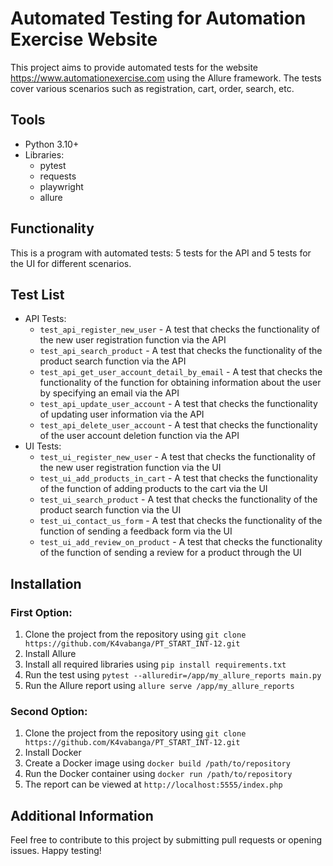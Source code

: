 # Automated Testing for Automation Exercise Website

This project aims to provide automated tests for the website https://www.automationexercise.com using the Allure framework. The tests cover various scenarios such as registration, cart, order, search, etc.

## Tools

- Python 3.10+
- Libraries:
  - pytest
  - requests
  - playwright
  - allure

## Functionality

This is a program with automated tests: 5 tests for the API and 5 tests for the UI for different scenarios.

## Test List

- API Tests:
  - `test_api_register_new_user` - A test that checks the functionality of the new user registration function via the API
  - `test_api_search_product` - A test that checks the functionality of the product search function via the API
  - `test_api_get_user_account_detail_by_email` - A test that checks the functionality of the function for obtaining information about the user by specifying an email via the API
  - `test_api_update_user_account` - A test that checks the functionality of updating user information via the API
  - `test_api_delete_user_account` - A test that checks the functionality of the user account deletion function via the API
- UI Tests:
  - `test_ui_register_new_user` - A test that checks the functionality of the new user registration function via the UI
  - `test_ui_add_products_in_cart` - A test that checks the functionality of the function of adding products to the cart via the UI
  - `test_ui_search_product` - A test that checks the functionality of the product search function via the UI
  - `test_ui_contact_us_form` - A test that checks the functionality of the function of sending a feedback form via the UI
  - `test_ui_add_review_on_product` - A test that checks the functionality of the function of sending a review for a product through the UI
 
## Installation

### First Option:
1. Clone the project from the repository using `git clone https://github.com/K4vabanga/PT_START_INT-12.git`
2. Install Allure
3. Install all required libraries using `pip install requirements.txt`
4. Run the test using `pytest --alluredir=/app/my_allure_reports main.py`
5. Run the Allure report using `allure serve /app/my_allure_reports`

### Second Option:
1. Clone the project from the repository using `git clone https://github.com/K4vabanga/PT_START_INT-12.git`
2. Install Docker
3. Create a Docker image using `docker build /path/to/repository`
4. Run the Docker container using `docker run /path/to/repository`
5. The report can be viewed at `http://localhost:5555/index.php`

## Additional Information

Feel free to contribute to this project by submitting pull requests or opening issues.
Happy testing!
